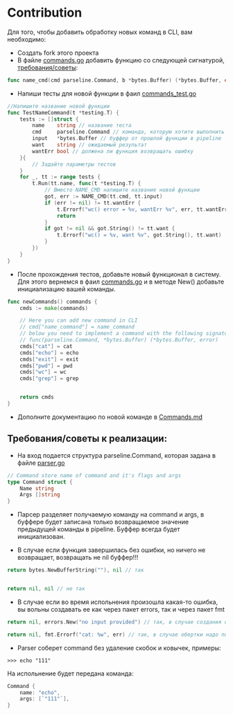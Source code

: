 # Contribution

Для того, чтобы добавить обработку новых команд в CLI, вам необходимо:
- Создать fork этого проекта
- В файле [commands.go](../internal/executor/commands.go) добавить функцию со следующей сигнатурой, [требования/советы](#требованиясоветы-к-реализации):
```go
func name_cmd(cmd parseline.Command, b *bytes.Buffer) (*bytes.Buffer, error) {}
```
- Напиши тесты для новой функции в фаил [commands_test.go](../internal/executor/commands_test.go)
```go
//Напишите название новой функции
func TestNameCommand(t *testing.T) {
	tests := []struct {
		name    string // название теста
		cmd     parseline.Command // команда, которую хотите выполнить
		input   *bytes.Buffer // буффер от прошлой функции в pipeline
		want    string // ожидаемый результат
		wantErr bool // должена ли функция возвращать ошибку
	}{
        // Задайте параметры тестов
	}
    for _, tt := range tests {
		t.Run(tt.name, func(t *testing.T) {
            // Вместо NAME_CMD напишите название новой функции
			got, err := NAME_CMD(tt.cmd, tt.input)
			if (err != nil) != tt.wantErr {
				t.Errorf("wc() error = %v, wantErr %v", err, tt.wantErr)
				return
			}
			if got != nil && got.String() != tt.want {
				t.Errorf("wc() = %v, want %v", got.String(), tt.want)
			}
		})
	}
}
```

- После прохождения тестов, добавьте новый функционал в систему. Для этого вернемся в фаил [commands.go](../internal/executor/commands.go) и в методе New() добавьте инициализацию вашей команды.
```go
func newCommands() commands {
	cmds := make(commands)

	// Here you can add new command in CLI
	// cmd["name_command"] = name_command
	// below you need to implement a command with the following signature:
	// func(parseline.Command, *bytes.Buffer) (*bytes.Buffer, error)
	cmds["cat"] = cat
	cmds["echo"] = echo
	cmds["exit"] = exit
	cmds["pwd"] = pwd
	cmds["wc"] = wc
	cmds["grep"] = grep


	return cmds
}
```
- Дополните документацию по новой команде в [Commands.md](Commands.md)

## Требования/советы к реализации:
- На вход подается структура parseline.Command, которая задана в файле [parser.go](../internal/parseline/parser.go) 
```go
// Command store name of command and it's flags and args
type Command struct {
	Name string  
	Args []string 
}
```

- Парсер разделяет получаемую команду на command и args, в буффере будет записана только возвращаемое значение предыдущей команды в pipeline. Буффер всегда будет инициализован.

- В случае если функция завершилась без ошибки, но ничего не возвращает, возвращать не nil буффер!!!
```go 
return bytes.NewBufferString(""), nil // так


return nil, nil // не так
```
- В случае если во время испольнения произошла какая-то ошибка, вы вольны создавать ее как через пакет errors, так и через пакет fmt
```go
return nil, errors.New("no input provided") // так, в случае создания ошибки

return nil, fmt.Errorf("cat: %w", err) // так, в случае обертки надо полученной ошибкой
```
- Parser соберет command без удаление скобок и ковычек, примеры:
```
>>> echo "111"
```
На испольнение будет передана команда:
```go
Command {
    name: "echo",
    args: [`"111"`],
}
```


